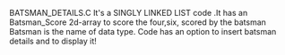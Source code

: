 BATSMAN_DETAILS.C
It's a SINGLY LINKED LIST code .It  has an Batsman_Score 2d-array to score the four,six, scored by the batsman
Batsman is the name of  data type.
Code has an option to insert batsman details and to display it!
